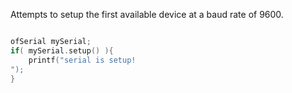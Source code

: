 Attempts to setup the first available device at a baud rate of 9600. 
```cpp

ofSerial mySerial;
if( mySerial.setup() ){
	printf("serial is setup!
");	
}
```
